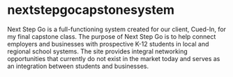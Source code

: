 # nextstepgocapstonesystem
Next Step Go is a full-functioning system created for our client, Cued-In, for my final capstone class. The purpose of Next Step Go is to help connect employers and businesses with prospective K-12 students in local and regional school systems. The site provides integral networking opportunities that currently do not exist in the market today and serves as an integration between students and businesses.
